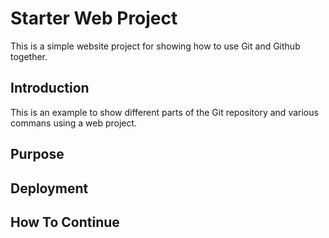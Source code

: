 # Starter Web Project

This is a simple website project for showing how to use Git and Github together.

## Introduction

This is an example to show different parts of the Git repository and various commans using a web project.

## Purpose

## Deployment

## How To Continue